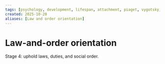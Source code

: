 ```yaml
---
tags: [psychology, development, lifespan, attachment, piaget, vygotsky, adolescence, adulthood, aging, morality]
created: 2025-10-20
aliases: [Law and order orientation]
---
```

# Law-and-order orientation

Stage 4: uphold laws, duties, and social order.
